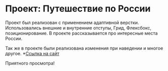 # Проект: Путешествие по России

Проект был реализован с применением адаптивной верстки.
Использовались внешние и внутренние отступы, Грид, Флексбокс, позиционирование.
В проекте  рассказывается про интересные места России.

Так же в проекте были реализована изменения при наведении и многое другое.
*[Ссылка на сайт](https://daniel-pacheko.github.io/russian-travel/index.html)

Приятного просмотра!
